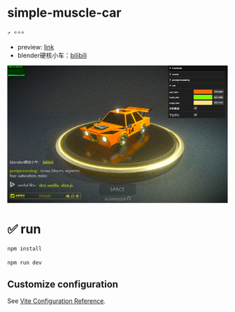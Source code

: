 # simple-muscle-car
```
↗ ⭐⭐⭐  
```
- preview: <a href="" target="_blank">link</a> 
- blender硬核小车：<a href="https://www.bilibili.com/video/BV1dC4y1C7wh/?share_source=copy_web&vd_source=26ace47c7332f85885e422f520eb62a7" target="_blank">bilibili</a>  

![preview](./preview.png)
# ✅ run

```shell
npm install

npm run dev
```
## Customize configuration

See [Vite Configuration Reference](https://vitejs.dev/config/).

